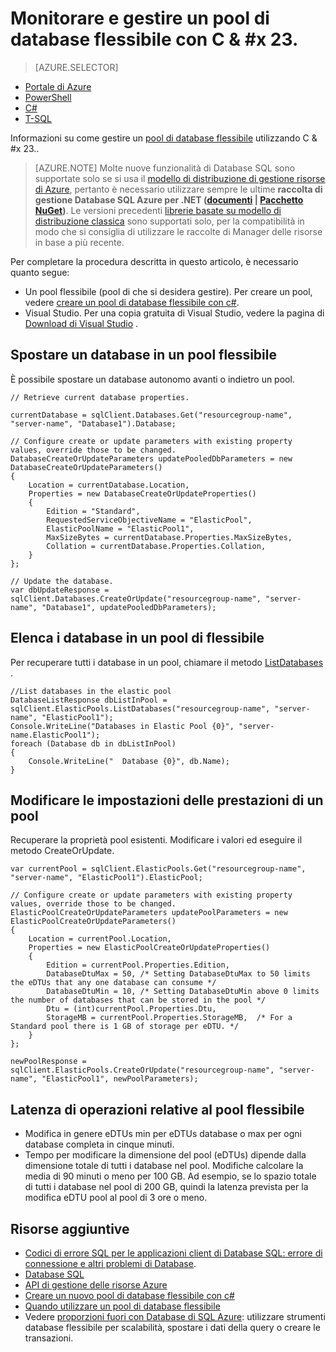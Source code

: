 <properties
    pageTitle="Monitorare e gestire un pool di database flessibile con c# | Microsoft Azure"
    description="Usare tecniche di sviluppo database c# per gestire un pool di database flessibile Database SQL Azure."
    services="sql-database"
    documentationCenter=""
    authors="stevestein"
    manager="jhubbard"
    editor=""/>

<tags
    ms.service="sql-database"
    ms.devlang="NA"
    ms.topic="article"
    ms.tgt_pltfrm="csharp"
    ms.workload="data-management"
    ms.date="10/04/2016"
    ms.author="sstein"/>

# <a name="monitor-and-manage-an-elastic-database-pool-with-cx23"></a>Monitorare e gestire un pool di database flessibile con C & #x 23. 

> [AZURE.SELECTOR]
- [Portale di Azure](sql-database-elastic-pool-manage-portal.md)
- [PowerShell](sql-database-elastic-pool-manage-powershell.md)
- [C#](sql-database-elastic-pool-manage-csharp.md)
- [T-SQL](sql-database-elastic-pool-manage-tsql.md)


Informazioni su come gestire un [pool di database flessibile](sql-database-elastic-pool.md) utilizzando C & #x 23.. 

>[AZURE.NOTE] Molte nuove funzionalità di Database SQL sono supportate solo se si usa il [modello di distribuzione di gestione risorse di Azure](../azure-resource-manager/resource-group-overview.md), pertanto è necessario utilizzare sempre le ultime **raccolta di gestione Database SQL Azure per .NET ([documenti](https://msdn.microsoft.com/library/azure/mt349017.aspx) | [Pacchetto NuGet](https://www.nuget.org/packages/Microsoft.Azure.Management.Sql))**. Le versioni precedenti [librerie basate su modello di distribuzione classica](https://www.nuget.org/packages/Microsoft.WindowsAzure.Management.Sql) sono supportati solo, per la compatibilità in modo che si consiglia di utilizzare le raccolte di Manager delle risorse in base a più recente.

Per completare la procedura descritta in questo articolo, è necessario quanto segue:

- Un pool flessibile (pool di che si desidera gestire). Per creare un pool, vedere [creare un pool di database flessibile con c#](sql-database-elastic-pool-create-csharp.md).
- Visual Studio. Per una copia gratuita di Visual Studio, vedere la pagina di [Download di Visual Studio](https://www.visualstudio.com/downloads/download-visual-studio-vs) .


## <a name="move-a-database-into-an-elastic-pool"></a>Spostare un database in un pool flessibile

È possibile spostare un database autonomo avanti o indietro un pool.  

    // Retrieve current database properties.

    currentDatabase = sqlClient.Databases.Get("resourcegroup-name", "server-name", "Database1").Database;

    // Configure create or update parameters with existing property values, override those to be changed.
    DatabaseCreateOrUpdateParameters updatePooledDbParameters = new DatabaseCreateOrUpdateParameters()
    {
        Location = currentDatabase.Location,
        Properties = new DatabaseCreateOrUpdateProperties()
        {
            Edition = "Standard",
            RequestedServiceObjectiveName = "ElasticPool",
            ElasticPoolName = "ElasticPool1",
            MaxSizeBytes = currentDatabase.Properties.MaxSizeBytes,
            Collation = currentDatabase.Properties.Collation,
        }
    };

    // Update the database.
    var dbUpdateResponse = sqlClient.Databases.CreateOrUpdate("resourcegroup-name", "server-name", "Database1", updatePooledDbParameters);

## <a name="list-databases-in-an-elastic-pool"></a>Elenca i database in un pool di flessibile

Per recuperare tutti i database in un pool, chiamare il metodo [ListDatabases](https://msdn.microsoft.com/library/microsoft.azure.management.sql.elasticpooloperationsextensions.listdatabases) .

    //List databases in the elastic pool
    DatabaseListResponse dbListInPool = sqlClient.ElasticPools.ListDatabases("resourcegroup-name", "server-name", "ElasticPool1");
    Console.WriteLine("Databases in Elastic Pool {0}", "server-name.ElasticPool1");
    foreach (Database db in dbListInPool)
    {
        Console.WriteLine("  Database {0}", db.Name);
    }

## <a name="change-performance-settings-of-a-pool"></a>Modificare le impostazioni delle prestazioni di un pool

Recuperare la proprietà pool esistenti. Modificare i valori ed eseguire il metodo CreateOrUpdate.

    var currentPool = sqlClient.ElasticPools.Get("resourcegroup-name", "server-name", "ElasticPool1").ElasticPool;

    // Configure create or update parameters with existing property values, override those to be changed.
    ElasticPoolCreateOrUpdateParameters updatePoolParameters = new ElasticPoolCreateOrUpdateParameters()
    {
        Location = currentPool.Location,
        Properties = new ElasticPoolCreateOrUpdateProperties()
        {
            Edition = currentPool.Properties.Edition,
            DatabaseDtuMax = 50, /* Setting DatabaseDtuMax to 50 limits the eDTUs that any one database can consume */
            DatabaseDtuMin = 10, /* Setting DatabaseDtuMin above 0 limits the number of databases that can be stored in the pool */
            Dtu = (int)currentPool.Properties.Dtu,
            StorageMB = currentPool.Properties.StorageMB,  /* For a Standard pool there is 1 GB of storage per eDTU. */
        }
    };

    newPoolResponse = sqlClient.ElasticPools.CreateOrUpdate("resourcegroup-name", "server-name", "ElasticPool1", newPoolParameters);


## <a name="latency-of-elastic-pool-operations"></a>Latenza di operazioni relative al pool flessibile

- Modifica in genere eDTUs min per eDTUs database o max per ogni database completa in cinque minuti.
- Tempo per modificare la dimensione del pool (eDTUs) dipende dalla dimensione totale di tutti i database nel pool. Modifiche calcolare la media di 90 minuti o meno per 100 GB. Ad esempio, se lo spazio totale di tutti i database nel pool di 200 GB, quindi la latenza prevista per la modifica eDTU pool al pool di 3 ore o meno.




## <a name="additional-resources"></a>Risorse aggiuntive

- [Codici di errore SQL per le applicazioni client di Database SQL: errore di connessione e altri problemi di Database](sql-database-develop-error-messages.md).
- [Database SQL](https://azure.microsoft.com/documentation/services/sql-database/)
- [API di gestione delle risorse Azure](https://msdn.microsoft.com/library/azure/dn948464.aspx)
- [Creare un nuovo pool di database flessibile con c#](sql-database-elastic-pool-create-csharp.md)
- [Quando utilizzare un pool di database flessibile](sql-database-elastic-pool-guidance.md)
- Vedere [proporzioni fuori con Database di SQL Azure](sql-database-elastic-scale-introduction.md): utilizzare strumenti database flessibile per scalabilità, spostare i dati della query o creare le transazioni.

